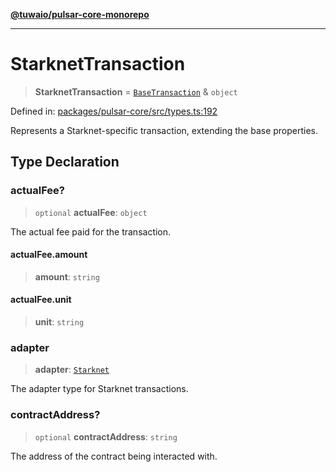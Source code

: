 [**@tuwaio/pulsar-core-monorepo**](../../../README.md)

***

# StarknetTransaction

> **StarknetTransaction** = [`BaseTransaction`](BaseTransaction.md) & `object`

Defined in: [packages/pulsar-core/src/types.ts:192](https://github.com/TuwaIO/pulsar-core/blob/60bbca9feab340b4bac58012b93caa368d33efe5/packages/pulsar-core/src/types.ts#L192)

Represents a Starknet-specific transaction, extending the base properties.

## Type Declaration

### actualFee?

> `optional` **actualFee**: `object`

The actual fee paid for the transaction.

#### actualFee.amount

> **amount**: `string`

#### actualFee.unit

> **unit**: `string`

### adapter

> **adapter**: [`Starknet`](../enumerations/TransactionAdapter.md#starknet)

The adapter type for Starknet transactions.

### contractAddress?

> `optional` **contractAddress**: `string`

The address of the contract being interacted with.
